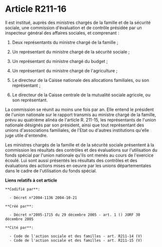 # Article R211-16

Il est institué, auprès des ministres chargés de la famille et de la sécurité sociale, une commission d'évaluation et de
contrôle présidée par un inspecteur général des affaires sociales, et comprenant :

1. Deux représentants du ministre chargé de la famille ; 

2. Un représentant du ministre chargé de la sécurité sociale ;

3. Un représentant du ministre chargé du budget ;

4. Un représentant du ministre chargé de l'agriculture ; 

5. Le directeur de la Caisse nationale des allocations familiales, ou son représentant ;

6. Le directeur de la Caisse centrale de la mutualité sociale agricole, ou son représentant.

La commission se réunit au moins une fois par an. Elle entend le président de l'union nationale sur le rapport transmis au
ministre chargé de la famille, prévu au quatrième alinéa de l'article R. 211-15, les représentants de l'union nationale
désignés par son président, ainsi que tout représentant des unions d'associations familiales, de l'Etat ou d'autres
institutions qu'elle juge utile d'entendre.

Les ministres chargés de la famille et de la sécurité sociale présentent à la commission les résultats des contrôles et des
évaluations sur l'utilisation du fonds spécial par l'union nationale qu'ils ont menés au cours de l'exercice écoulé. Lui sont
aussi présentés les résultats des contrôles et des évaluations des actions mises en oeuvre par les unions départementales
dans le cadre de l'utilisation du fonds spécial.

**Liens relatifs à cet article**

	**Codifié par**:

	  - Décret n°2004-1136 2004-10-21

	**Créé par**:

	  - Décret n°2005-1715 du 29 décembre 2005 - art. 1 () JORF 30 décembre 2005

	**Cité par**:

	  - Code de l'action sociale et des familles - art. R211-14 (V)
	  - Code de l'action sociale et des familles - art. R211-15 (V)
